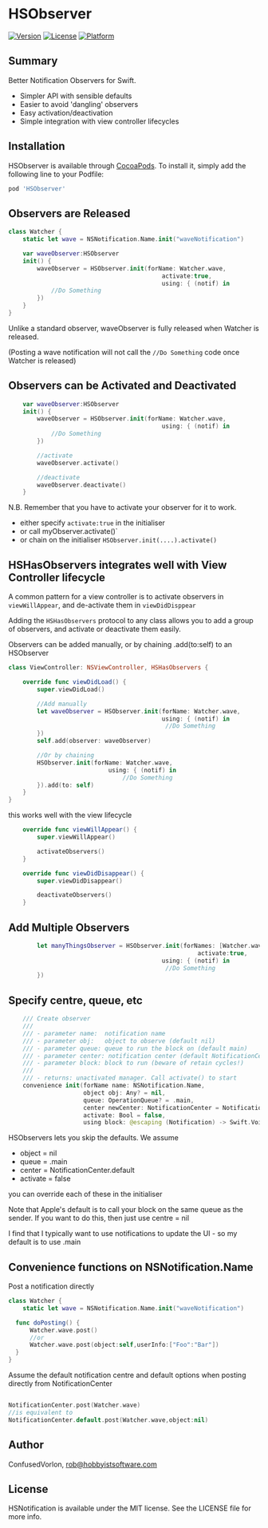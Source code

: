 # HSObserver

[![Version](https://img.shields.io/cocoapods/v/HSObserver.svg?style=flat)](https://cocoapods.org/pods/HSObserver)
[![License](https://img.shields.io/cocoapods/l/HSObserver.svg?style=flat)](https://cocoapods.org/pods/HSObserver)
[![Platform](https://img.shields.io/cocoapods/p/HSObserver.svg?style=flat)](https://cocoapods.org/pods/HSObserver)

## Summary

Better Notification Observers for Swift.

* Simpler API with sensible defaults
* Easier to avoid 'dangling' observers
* Easy activation/deactivation
* Simple integration with view controller lifecycles


## Installation

HSObserver is available through [CocoaPods](https://cocoapods.org). To install
it, simply add the following line to your Podfile:

```ruby
pod 'HSObserver'
```

## Observers are Released

```swift
class Watcher {
    static let wave = NSNotification.Name.init("waveNotification")

    var waveObserver:HSObserver
    init() {
        waveObserver = HSObserver.init(forName: Watcher.wave,
                                           activate:true,
                                           using: { (notif) in
            //Do Something
        })
    }
}
```

Unlike a standard observer, waveObserver is fully released when Watcher is released. 

(Posting a wave notification will not call the `//Do Something` code once Watcher is released)

## Observers can be Activated and Deactivated

```swift
    var waveObserver:HSObserver
    init() {
        waveObserver = HSObserver.init(forName: Watcher.wave,
                                           using: { (notif) in
            //Do Something
        })

        //activate
        waveObserver.activate()

        //deactivate
        waveObserver.deactivate()
    }
```

N.B. Remember that you have to activate your observer for it to work.

* either specify `activate:true` in the initialiser
* or call myObserver.activate()`
* or chain on the initialiser `HSObserver.init(....).activate()`


## HSHasObservers integrates well with View Controller lifecycle

A common pattern for a view controller is to activate observers in `viewWillAppear`, and de-activate them in `viewDidDisppear`

Adding the `HSHasObservers` protocol to any class allows you to add a group of observers, and activate or deactivate them easily.

Observers can be added manually, or by chaining .add(to:self) to an HSObserver

```swift
class ViewController: NSViewController, HSHasObservers {

    override func viewDidLoad() {
        super.viewDidLoad()

        //Add manually
        let waveObserver = HSObserver.init(forName: Watcher.wave,
                                           using: { (notif) in
                                            //Do Something
        })
        self.add(observer: waveObserver)

        //Or by chaining
        HSObserver.init(forName: Watcher.wave,
                            using: { (notif) in
                                //Do Something
        }).add(to: self)
    }
}
```

this works well with the view lifecycle

```swift
    override func viewWillAppear() {
        super.viewWillAppear()

        activateObservers()
    }

    override func viewDidDisappear() {
        super.viewDidDisappear()

        deactivateObservers()
    }
```

## Add Multiple Observers

```swift
        let manyThingsObserver = HSObserver.init(forNames: [Watcher.wave,Watcher.hello] ,
                                                     activate:true,
                                           using: { (notif) in
                                            //Do Something
        })
```

## Specify centre, queue, etc

```swift
    /// Create observer
    ///
    /// - parameter name:  notification name
    /// - parameter obj:   object to observe (default nil)
    /// - parameter queue: queue to run the block on (default main)
    /// - parameter center: notification center (default NotificationCenter.default)
    /// - parameter block: block to run (beware of retain cycles!)
    ///
    /// - returns: unactivated manager. Call activate() to start
    convenience init(forName name: NSNotification.Name,
                     object obj: Any? = nil,
                     queue: OperationQueue? = .main,
                     center newCenter: NotificationCenter = NotificationCenter.default,
                     activate: Bool = false,
                     using block: @escaping (Notification) -> Swift.Void)
```

HSObservers lets you skip the defaults. We assume

* object = nil
* queue = .main
* center = NotificationCenter.default
* activate = false

you can override each of these in the initialiser

Note that Apple's default is to call your block on the same queue as the sender. If you want to do this, then just use centre = nil

I find that I typically want to use notifications to update the UI - so my default is to use .main

## Convenience functions on NSNotification.Name

Post a notification directly
  
  ```swift
  class Watcher {
      static let wave = NSNotification.Name.init("waveNotification")

    func doPosting() {
        Watcher.wave.post()
        //or
        Watcher.wave.post(object:self,userInfo:["Foo":"Bar"])
    }
  }
  ```

Assume the default notification centre and default options when posting directly from NotificationCenter

  ```swift
  
  NotificationCenter.post(Watcher.wave)
  //is equivalent to
  NotificationCenter.default.post(Watcher.wave,object:nil)
  
  ```
    

## Author

ConfusedVorlon, rob@hobbyistsoftware.com

## License

HSNotification is available under the MIT license. See the LICENSE file for more info.
